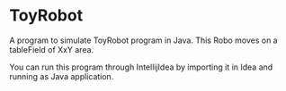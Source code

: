 # ToyRobot
A program to simulate ToyRobot program in Java. This Robo moves on a tableField of XxY area.

You can run this program through IntellijIdea by importing it in Idea and running as Java application.



